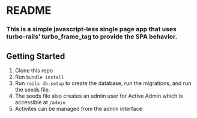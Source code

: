 # README

### This is a simple javascript-less single page app that uses turbo-rails' turbo_frame_tag to provide the SPA behavior.

## Getting Started

1. Clone this repo
2. Run `bundle install`
3. Run `rails db:setup` to create the database, run the migrations, and run the seeds file.
4. The seeds file also creates an admin user for Active Admin which is accessible at `/admin`
5. Activites can be managed from the admin interface